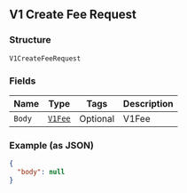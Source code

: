## V1 Create Fee Request

### Structure

`V1CreateFeeRequest`

### Fields

| Name | Type | Tags | Description |
|  --- | --- | --- | --- |
| `Body` | [`V1Fee`](/doc/models/v1-fee.md) | Optional | V1Fee |

### Example (as JSON)

```json
{
  "body": null
}
```


